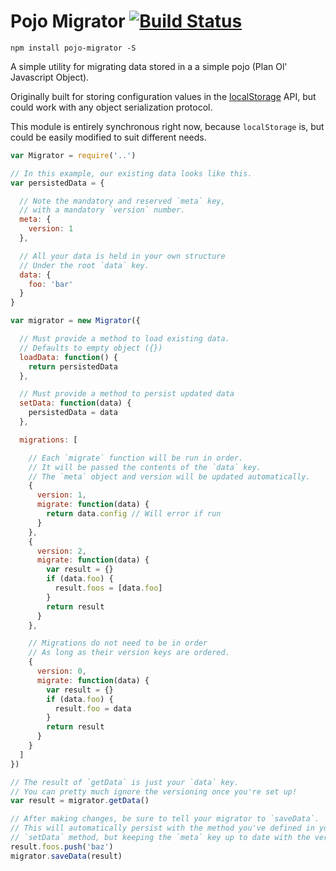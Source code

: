 # Pojo Migrator [![Build Status](https://travis-ci.org/flyswatter/pojo-migrator.svg?branch=master)](https://travis-ci.org/flyswatter/pojo-migrator)

```
npm install pojo-migrator -S
```

A simple utility for migrating data stored in a a simple pojo (Plan Ol' Javascript Object).

Originally built for storing configuration values in the [localStorage](https://developer.mozilla.org/en-US/docs/Web/API/Window/localStorage) API, but could work with any object serialization protocol.

This module is entirely synchronous right now, because `localStorage` is, but could be easily modified to suit different needs.

```javascript
var Migrator = require('..')

// In this example, our existing data looks like this.
var persistedData = {

  // Note the mandatory and reserved `meta` key,
  // with a mandatory `version` number.
  meta: {
    version: 1
  },

  // All your data is held in your own structure
  // Under the root `data` key.
  data: {
    foo: 'bar'
  }
}

var migrator = new Migrator({

  // Must provide a method to load existing data.
  // Defaults to empty object ({})
  loadData: function() {
    return persistedData
  },

  // Must provide a method to persist updated data
  setData: function(data) {
    persistedData = data
  },

  migrations: [

    // Each `migrate` function will be run in order.
    // It will be passed the contents of the `data` key.
    // The `meta` object and version will be updated automatically.
    {
      version: 1,
      migrate: function(data) {
        return data.config // Will error if run
      }
    },
    {
      version: 2,
      migrate: function(data) {
        var result = {}
        if (data.foo) {
          result.foos = [data.foo]
        }
        return result
      }
    },

    // Migrations do not need to be in order
    // As long as their version keys are ordered.
    {
      version: 0,
      migrate: function(data) {
        var result = {}
        if (data.foo) {
          result.foo = data
        }
        return result
      }
    }
  ]
})

// The result of `getData` is just your `data` key.
// You can pretty much ignore the versioning once you're set up!
var result = migrator.getData()

// After making changes, be sure to tell your migrator to `saveData`.
// This will automatically persist with the method you've defined in your
// `setData` method, but keeping the `meta` key up to date with the version.
result.foos.push('baz')
migrator.saveData(result)
```
